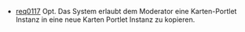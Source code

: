 * [req0117](https://github.com/PolitAktiv/politaktiv-requirements/tree/master/de/requirements/req0117.md) Opt. Das System erlaubt dem Moderator eine Karten-Portlet Instanz in eine neue Karten Portlet Instanz zu kopieren.